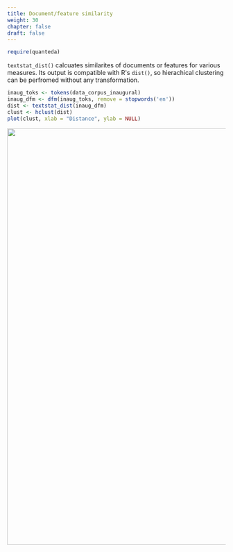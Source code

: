 ```yaml
---
title: Document/feature similarity
weight: 30
chapter: false
draft: false
---
```



```r
require(quanteda)
```

`textstat_dist()` calcuates similarites of documents or features for various measures. Its output is compatible with R's `dist()`, so hierachical clustering can be perfromed without any transformation.


```r
inaug_toks <- tokens(data_corpus_inaugural)
inaug_dfm <- dfm(inaug_toks, remove = stopwords('en'))
dist <- textstat_dist(inaug_dfm)
clust <- hclust(dist)
plot(clust, xlab = "Distance", ylab = NULL)
```

<img src="/statistical-analysis/dist_files/figure-html/unnamed-chunk-2-1.png" width="960" />


